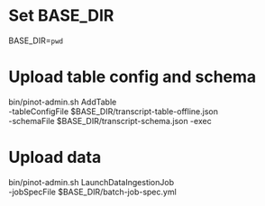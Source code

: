# Set BASE_DIR
BASE_DIR=`pwd`

# Upload table config and schema
bin/pinot-admin.sh AddTable \
  -tableConfigFile $BASE_DIR/transcript-table-offline.json \
  -schemaFile $BASE_DIR/transcript-schema.json -exec

# Upload data
bin/pinot-admin.sh LaunchDataIngestionJob \
    -jobSpecFile $BASE_DIR/batch-job-spec.yml
